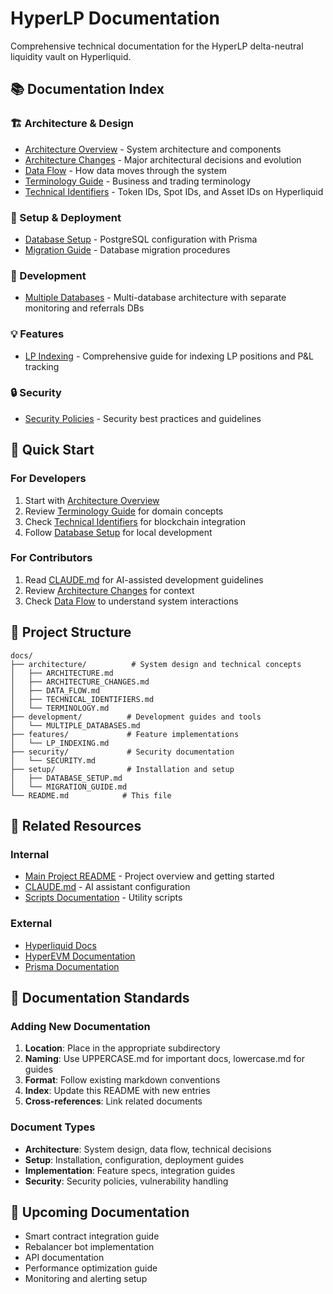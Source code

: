 # HyperLP Documentation

Comprehensive technical documentation for the HyperLP delta-neutral liquidity vault on Hyperliquid.

## 📚 Documentation Index

### 🏗️ Architecture & Design
- [Architecture Overview](./architecture/ARCHITECTURE.md) - System architecture and components
- [Architecture Changes](./architecture/ARCHITECTURE_CHANGES.md) - Major architectural decisions and evolution
- [Data Flow](./architecture/DATA_FLOW.md) - How data moves through the system
- [Terminology Guide](./architecture/TERMINOLOGY.md) - Business and trading terminology
- [Technical Identifiers](./architecture/TECHNICAL_IDENTIFIERS.md) - Token IDs, Spot IDs, and Asset IDs on Hyperliquid

### 🚀 Setup & Deployment
- [Database Setup](./setup/DATABASE_SETUP.md) - PostgreSQL configuration with Prisma
- [Migration Guide](./setup/MIGRATION_GUIDE.md) - Database migration procedures

### 🔧 Development
- [Multiple Databases](./development/MULTIPLE_DATABASES.md) - Multi-database architecture with separate monitoring and referrals DBs

### 💡 Features
- [LP Indexing](./features/LP_INDEXING.md) - Comprehensive guide for indexing LP positions and P&L tracking

### 🔒 Security
- [Security Policies](./security/SECURITY.md) - Security best practices and guidelines

## 🎯 Quick Start

### For Developers
1. Start with [Architecture Overview](./architecture/ARCHITECTURE.md)
2. Review [Terminology Guide](./architecture/TERMINOLOGY.md) for domain concepts
3. Check [Technical Identifiers](./architecture/TECHNICAL_IDENTIFIERS.md) for blockchain integration
4. Follow [Database Setup](./setup/DATABASE_SETUP.md) for local development

### For Contributors
1. Read [CLAUDE.md](../CLAUDE.md) for AI-assisted development guidelines
2. Review [Architecture Changes](./architecture/ARCHITECTURE_CHANGES.md) for context
3. Check [Data Flow](./architecture/DATA_FLOW.md) to understand system interactions

## 📁 Project Structure

```
docs/
├── architecture/          # System design and technical concepts
│   ├── ARCHITECTURE.md
│   ├── ARCHITECTURE_CHANGES.md
│   ├── DATA_FLOW.md
│   ├── TECHNICAL_IDENTIFIERS.md
│   └── TERMINOLOGY.md
├── development/          # Development guides and tools
│   └── MULTIPLE_DATABASES.md
├── features/             # Feature implementations
│   └── LP_INDEXING.md
├── security/             # Security documentation
│   └── SECURITY.md
├── setup/                # Installation and setup
│   ├── DATABASE_SETUP.md
│   └── MIGRATION_GUIDE.md
└── README.md            # This file
```

## 🔗 Related Resources

### Internal
- [Main Project README](../README.md) - Project overview and getting started
- [CLAUDE.md](../CLAUDE.md) - AI assistant configuration
- [Scripts Documentation](../scripts/README.md) - Utility scripts

### External
- [Hyperliquid Docs](https://hyperliquid.gitbook.io/hyperliquid-docs/)
- [HyperEVM Documentation](https://docs.hyperevm.com/)
- [Prisma Documentation](https://www.prisma.io/docs/)

## 📝 Documentation Standards

### Adding New Documentation
1. **Location**: Place in the appropriate subdirectory
2. **Naming**: Use UPPERCASE.md for important docs, lowercase.md for guides
3. **Format**: Follow existing markdown conventions
4. **Index**: Update this README with new entries
5. **Cross-references**: Link related documents

### Document Types
- **Architecture**: System design, data flow, technical decisions
- **Setup**: Installation, configuration, deployment guides
- **Implementation**: Feature specs, integration guides
- **Security**: Security policies, vulnerability handling

## 🚧 Upcoming Documentation
- Smart contract integration guide
- Rebalancer bot implementation
- API documentation
- Performance optimization guide
- Monitoring and alerting setup